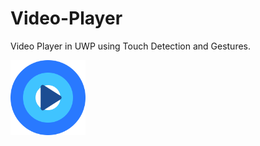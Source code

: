 # Video-Player

Video Player in UWP using Touch Detection and Gestures.

<img src="./AplicacionGestures/Assets/icon.svg" width="120" height="120">
